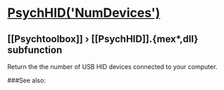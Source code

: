 # [PsychHID('NumDevices')](PsychHID-NumDevices) 
## [[Psychtoolbox]] &#8250; [[PsychHID]].{mex*,dll} subfunction


Return the the number of USB HID devices connected to your computer.  


###See also:

